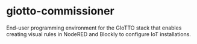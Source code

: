 giotto-commissioner
===================

End-user programming environment for the GIoTTO stack that enables creating visual rules in NodeRED and Blockly to configure IoT installations.
